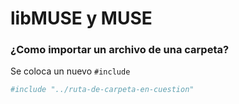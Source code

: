 # libMUSE y MUSE
### ¿Como importar un archivo de una carpeta?
Se coloca un nuevo `#include`
```bash
#include "../ruta-de-carpeta-en-cuestion"
```
